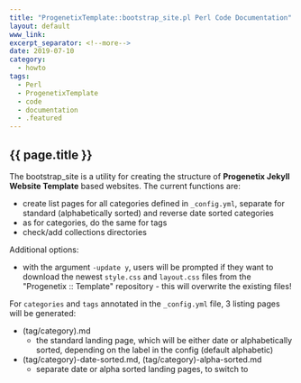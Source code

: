 ```yaml
---
title: "ProgenetixTemplate::bootstrap_site.pl Perl Code Documentation"
layout: default
www_link: 
excerpt_separator: <!--more-->
date: 2019-07-10
category:
  - howto
tags:
  - Perl
  - ProgenetixTemplate
  - code
  - documentation
  - .featured
---
```


## {{ page.title }}

<!--more-->


The bootstrap_site is a utility for creating the structure of __Progenetix 
Jekyll Website Template__ based websites. The current functions are:

* create list pages for all categories defined in `_config.yml`, separate for
standard (alphabetically sorted) and reverse date sorted categories
* as for categories, do the same for tags
* check/add collections directories

Additional options:

* with the argument `-update y`, users will be prompted if they want to download
the newest `style.css` and `layout.css` files from the "Progenetix :: Template"
repository - this will overwrite the existing files!

For `categories` and `tags` annotated in the `_config.yml` file, 3 listing pages
will be generated:

* (tag/category).md
    - the standard landing page, which will be either date or alphabetically
    sorted, depending on the label in the config (default alphabetic)
* (tag/category)-date-sorted.md, (tag/category)-alpha-sorted.md
    - separate date or alpha sorted landing pages, to switch to


